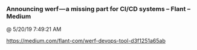 ﻿

### Announcing werf — a missing part for CI/CD systems – Flant – Medium
@ 5/20/19 7:49:21 AM

https://medium.com/flant-com/werf-devops-tool-d3f1251a65ab

